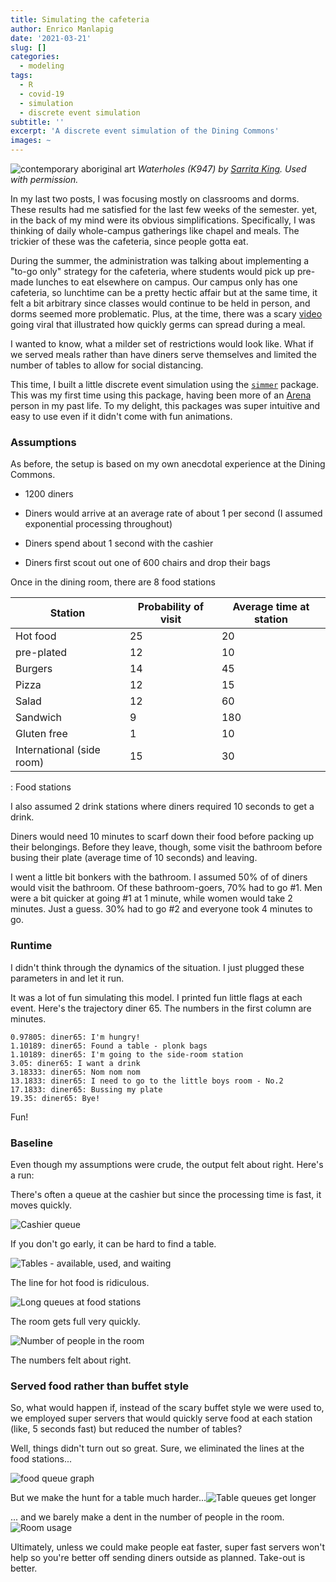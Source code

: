 ```yaml
---
title: Simulating the cafeteria
author: Enrico Manlapig
date: '2021-03-21'
slug: []
categories:
  - modeling
tags:
  - R
  - covid-19
  - simulation
  - discrete event simulation
subtitle: ''
excerpt: 'A discrete event simulation of the Dining Commons'
images: ~
---
```





![contemporary aboriginal art](featured.jpeg)
*Waterholes (K947) by [Sarrita King](https://artisticsolutionsgroup.com.au/). Used with permission.*

In my last two posts, I was focusing mostly on classrooms and dorms. These results had me satisfied for the last few weeks of the semester. yet, in the back of my mind were its obvious simplifications. Specifically, I was thinking of daily whole-campus gatherings like chapel and meals. The trickier of these was the cafeteria, since people gotta eat.

During the summer, the administration was talking about implementing a "to-go only" strategy for the cafeteria, where students would pick up pre-made lunches to eat elsewhere on campus. Our campus only has one cafeteria, so lunchtime can be a pretty hectic affair but at the same time, it felt a bit arbitrary since classes would continue to be held in person, and dorms seemed more problematic. Plus, at the time, there was a scary [video](https://youtu.be/OOvENoZMmK4) going viral that illustrated how quickly germs can spread during a meal.

I wanted to know, what a milder set of restrictions would look like. What if we served meals rather than have diners serve themselves and limited the number of tables to allow for social distancing.

This time, I built a little discrete event simulation using the [`simmer`](https://r-simmer.org/) package. This was my first time using this package, having been more of an [Arena](https://www.arenasimulation.com) person in my past life. To my delight, this packages was super intuitive and easy to use even if it didn't come with fun animations.

### Assumptions

As before, the setup is based on my own anecdotal experience at the Dining Commons.

-   1200 diners

-   Diners would arrive at an average rate of about 1 per second (I assumed exponential processing throughout)

-   Diners spend about 1 second with the cashier

-   Diners first scout out one of 600 chairs and drop their bags

Once in the dining room, there are 8 food stations

| Station                   | Probability of visit | Average time at station |
|---------------------------|----------------------|-------------------------|
| Hot food                  | 25                   | 20                      |
| pre-plated                | 12                   | 10                      |
| Burgers                   | 14                   | 45                      |
| Pizza                     | 12                   | 15                      |
| Salad                     | 12                   | 60                      |
| Sandwich                  | 9                    | 180                     |
| Gluten free               | 1                    | 10                      |
| International (side room) | 15                   | 30                      |

: Food stations

I also assumed 2 drink stations where diners required 10 seconds to get a drink.

Diners would need 10 minutes to scarf down their food before packing up their belongings. Before they leave, though, some visit the bathroom before busing their plate (average time of 10 seconds) and leaving.

I went a little bit bonkers with the bathroom. I assumed 50% of of diners would visit the bathroom. Of these bathroom-goers, 70% had to go \#1. Men were a bit quicker at going \#1 at 1 minute, while women would take 2 minutes. Just a guess. 30% had to go \#2 and everyone took 4 minutes to go.

### Runtime

I didn't think through the dynamics of the situation. I just plugged these parameters in and let it run.

It was a lot of fun simulating this model. I printed fun little flags at each event. Here's the trajectory diner 65. The numbers in the first column are minutes.

    0.97805: diner65: I'm hungry!
    1.10189: diner65: Found a table - plonk bags
    1.10189: diner65: I'm going to the side-room station
    3.05: diner65: I want a drink
    3.18333: diner65: Nom nom nom
    13.1833: diner65: I need to go to the little boys room - No.2
    17.1833: diner65: Bussing my plate
    19.35: diner65: Bye!

Fun!

### Baseline

Even though my assumptions were crude, the output felt about right. Here's a run:

There's often a queue at the cashier but since the processing time is fast, it moves quickly.

![Cashier queue](images/cashier.png)

If you don't go early, it can be hard to find a table.

![Tables - available, used, and waiting](images/table.png)

The line for hot food is ridiculous.

![Long queues at food stations](images/food_queue1.png)

The room gets full very quickly.

![Number of people in the room](images/room_usage.png)

The numbers felt about right.

### Served food rather than buffet style

So, what would happen if, instead of the scary buffet style we were used to, we employed super servers that would quickly serve food at each station (like, 5 seconds fast) but reduced the number of tables?

Well, things didn't turn out so great. Sure, we eliminated the lines at the food stations...

![food queue graph](images/food_queue1_new.png)

But we make the hunt for a table much harder...![Table queues get longer](images/table_new.png)

... and we barely make a dent in the number of people in the room.![Room usage](images/room_usage_new.png)

Ultimately, unless we could make people eat faster, super fast servers won't help so you're better off sending diners outside as planned. Take-out is better.
